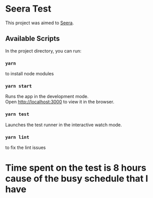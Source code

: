 # Seera Test

This project was aimed to  [Seera](https://www.seera.sa/en/).

## Available Scripts

In the project directory, you can run:

### `yarn`

to install node modules

### `yarn start`

Runs the app in the development mode.\
Open [http://localhost:3000](http://localhost:3000) to view it in the browser.

### `yarn test`

Launches the test runner in the interactive watch mode.

### `yarn lint`

to fix the lint issues 

# Time spent on the test is 8 hours cause of the busy schedule that I have 



